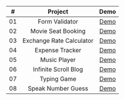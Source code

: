 |  #  |            Project             | Demo |
| :-: | :----------------------------: | :--: |
| 01  |  Form Validator  | [Demo](https://jessie1120.github.io/JSProjects/1_form_validator/index.html)|
| 02  |  Movie Seat Booking  | [Demo](https://jessie1120.github.io/JSProjects/2_movie_seat_booking/index.html)  |
| 03  |  Exchange Rate Calculator  | [Demo](https://jessie1120.github.io/JSProjects/3_exchange_rate_calculator/index.html)  |
| 04  |  Expense Tracker  | [Demo](https://jessie1120.github.io/JSProjects/4_expense_tracker/index.html)  |
| 05  |  Music Player  | [Demo](https://jessie1120.github.io/JSProjects/5_music_player/index.html)  |
| 06  |  Infinite Scroll Blog  | [Demo](https://jessie1120.github.io/JSProjects/6_infinite_scroll_blog/index.html)  |
| 07  |  Typing Game  | [Demo](https://jessie1120.github.io/JSProjects/7_typing_game/index.html)  |
| 08  |  Speak Number Guess  |  [Demo](https://jessie1120.github.io/JSProjects/8_speak_number_guess/index.html)
